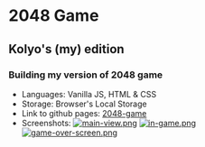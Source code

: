 # 2048 Game

## Kolyo's (my) edition

### Building my version of 2048 game

- Languages: Vanilla JS, HTML & CSS
- Storage: Browser's Local Storage
- Link to github pages: [2048-game](https://iliev-nikola.github.io/2048-game/)
- Screenshots:
[![main-view.png](https://i.postimg.cc/L8T5GZ9T/main-view.png)](https://postimg.cc/0zz9wjJM)
[![in-game.png](https://i.postimg.cc/7ZmPK89t/in-game.png)](https://postimg.cc/Mnf8GLh1)
[![game-over-screen.png](https://i.postimg.cc/Rh5vWMCh/game-over-screen.png)](https://postimg.cc/8JH23g6g)
